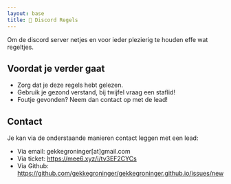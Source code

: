 ```yaml
---
layout: base
title: 📜 Discord Regels
---
```


Om de discord server netjes en voor ieder plezierig te houden effe wat regeltjes.

## Voordat je verder gaat

* Zorg dat je deze regels hebt gelezen.
* Gebruik je gezond verstand, bij twijfel vraag een staflid!
* Foutje gevonden? Neem dan contact op met de lead!

## Contact

Je kan via de onderstaande manieren contact leggen met een lead:

* Via email: gekkegroninger[at]gmail.com
* Via ticket: <https://mee6.xyz/i/tv3EF2CYCs>
* Via Github: <https://github.com/gekkegroninger/gekkegroninger.github.io/issues/new>

